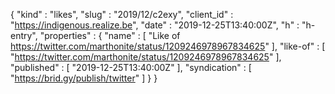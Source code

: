 {
  "kind" : "likes",
  "slug" : "2019/12/c2exy",
  "client_id" : "https://indigenous.realize.be",
  "date" : "2019-12-25T13:40:00Z",
  "h" : "h-entry",
  "properties" : {
    "name" : [ "Like of https://twitter.com/marthonite/status/1209246978967834625" ],
    "like-of" : [ "https://twitter.com/marthonite/status/1209246978967834625" ],
    "published" : [ "2019-12-25T13:40:00Z" ],
    "syndication" : [ "https://brid.gy/publish/twitter" ]
  }
}
